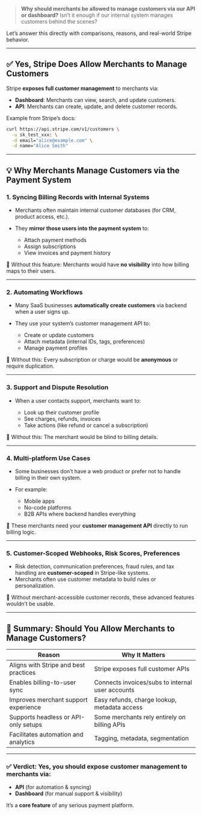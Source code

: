 > **Why should merchants be allowed to manage customers via our API or dashboard?**
> Isn’t it enough if our internal system manages customers behind the scenes?

Let’s answer this directly with comparisons, reasons, and real-world Stripe behavior.

---

## ✅ Yes, Stripe Does Allow Merchants to Manage Customers

Stripe **exposes full customer management** to merchants via:

* **Dashboard**: Merchants can view, search, and update customers.
* **API**: Merchants can create, update, and delete customer records.

Example from Stripe’s docs:

```bash
curl https://api.stripe.com/v1/customers \
  -u sk_test_xxx: \
  -d email="alice@example.com" \
  -d name="Alice Smith"
```

---

## 💡 Why Merchants Manage Customers via the Payment System

### 1. **Syncing Billing Records with Internal Systems**

* Merchants often maintain internal customer databases (for CRM, product access, etc.).
* They **mirror those users into the payment system** to:

  * Attach payment methods
  * Assign subscriptions
  * View invoices and payment history

📌 Without this feature: Merchants would have **no visibility** into how billing maps to their users.

---

### 2. **Automating Workflows**

* Many SaaS businesses **automatically create customers** via backend when a user signs up.
* They use your system’s customer management API to:

  * Create or update customers
  * Attach metadata (internal IDs, tags, preferences)
  * Manage payment profiles

📌 Without this: Every subscription or charge would be **anonymous** or require duplication.

---

### 3. **Support and Dispute Resolution**

* When a user contacts support, merchants want to:

  * Look up their customer profile
  * See charges, refunds, invoices
  * Take actions (like refund or cancel a subscription)

📌 Without this: The merchant would be blind to billing details.

---

### 4. **Multi-platform Use Cases**

* Some businesses don’t have a web product or prefer not to handle billing in their own system.
* For example:

  * Mobile apps
  * No-code platforms
  * B2B APIs where backend handles everything

📌 These merchants need your **customer management API** directly to run billing logic.

---

### 5. **Customer-Scoped Webhooks, Risk Scores, Preferences**

* Risk detection, communication preferences, fraud rules, and tax handling are **customer-scoped** in Stripe-like systems.
* Merchants often use customer metadata to build rules or personalization.

📌 Without merchant-accessible customer records, these advanced features wouldn’t be usable.

---

## 🔄 Summary: Should You Allow Merchants to Manage Customers?

| Reason                                | Why It Matters                                   |
| ------------------------------------- | ------------------------------------------------ |
| Aligns with Stripe and best practices | Stripe exposes full customer APIs                |
| Enables billing-to-user sync          | Connects invoices/subs to internal user accounts |
| Improves merchant support experience  | Easy refunds, charge lookup, metadata access     |
| Supports headless or API-only setups  | Some merchants rely entirely on billing APIs     |
| Facilitates automation and analytics  | Tagging, metadata, segmentation                  |

---

### ✅ Verdict: **Yes, you should expose customer management to merchants** via:

* **API** (for automation & syncing)
* **Dashboard** (for manual support & visibility)

It’s a **core feature** of any serious payment platform.
